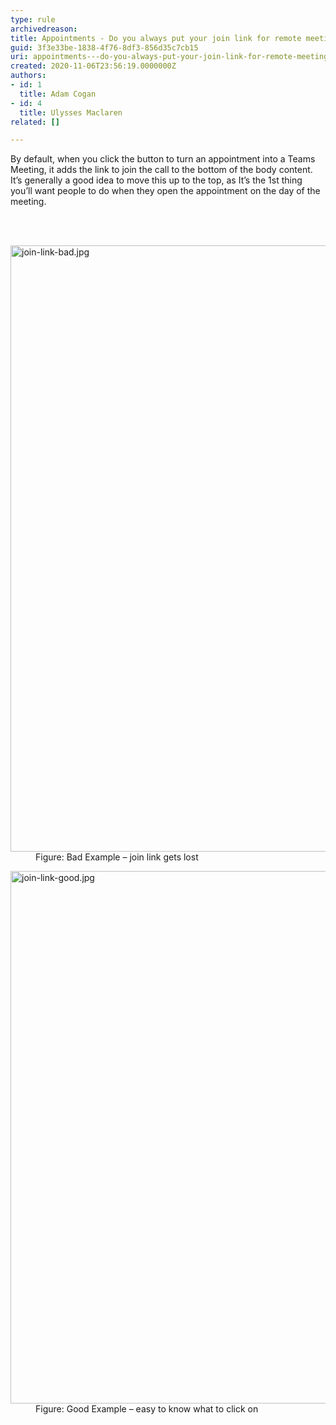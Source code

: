 ```yaml
---
type: rule
archivedreason: 
title: Appointments - Do you always put your join link for remote meetings at the top of the body?
guid: 3f3e33be-1838-4f76-8df3-856d35c7cb15
uri: appointments---do-you-always-put-your-join-link-for-remote-meetings-at-the-top-of-the-body
created: 2020-11-06T23:56:19.0000000Z
authors:
- id: 1
  title: Adam Cogan
- id: 4
  title: Ulysses Maclaren
related: []

---
```



<p class="ssw15-rteElement-P">​By default, when you click the button to turn an appointment into a Teams Meeting, it adds the link to join the call to the bottom of the body content. It’s generally a good idea to move this up to the top, as It’s the 1st thing you’ll want people to do when they open the appointment on the day of the meeting.​<br></p>
<br><excerpt class='endintro'></excerpt><br>
<dl class="badImage"><dt><img src="/PublishingImages/join-link-bad.jpg" alt="join-link-bad.jpg" style="width&#58;750px;height&#58;970px;" /></dt><dd>Figure&#58; Bad Example – join link gets lost</dd>
</dl>

<dl class="goodImage"><dt><img src="/PublishingImages/join-link-good.jpg" alt="join-link-good.jpg" style="width&#58;750px;height&#58;852px;" /></dt><dd>Figure&#58; Good Example – easy to know what to click on</dd></dl>


